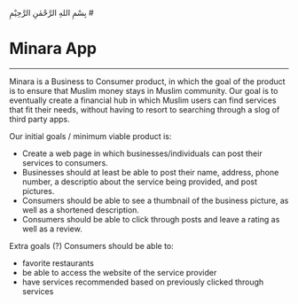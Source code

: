 بِسْمِ اللهِ الرَّحْمٰنِ الرَّحِيْمِ # 
# Minara App
___
Minara is a Business to Consumer product, in which the goal of the product is to ensure that Muslim money stays in Muslim community. Our goal is to eventually create a financial hub in which Muslim users can find services that fit their needs, without having to resort to searching through a slog of third party apps.

Our initial goals / minimum viable product is:

- Create a web page in which businesses/individuals can post their services to consumers.
- Businesses should at least be able to post their name, address, phone number, a descriptio about the service being provided, and post pictures.
- Consumers should be able to see a thumbnail of the business picture, as well as a shortened description.
- Consumers should be able to click through posts and leave a rating as well as a review.

Extra goals (?)
Consumers should be able to:
- favorite restaurants
- be able to access the website of the service provider
- have services recommended based on previously clicked through services

